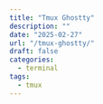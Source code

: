 ```yaml
---
title: "Tmux Ghostty"
description: ""
date: "2025-02-27"
url: "/tmux-ghostty/"
draft: false
categories: 
  - terminal
tags:
  - tmux 
---
```


